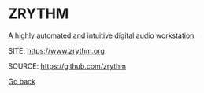 # ZRYTHM
 
 A highly automated and intuitive digital audio workstation.
 
 SITE: https://www.zrythm.org

 SOURCE: https://github.com/zrythm

 [Go back](https://portable-linux-apps.github.io/apps.html)
